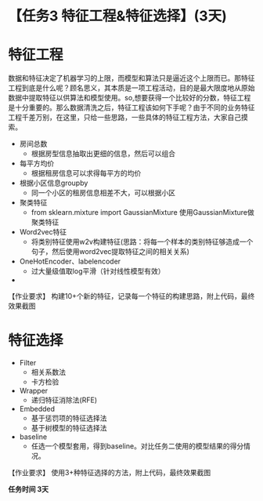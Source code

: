 # 【任务3 特征工程&特征选择】(3天)
# 特征工程
数据和特征决定了机器学习的上限，而模型和算法只是逼近这个上限而已。那特征工程到底是什么呢？顾名思义，其本质是一项工程活动，目的是最大限度地从原始数据中提取特征以供算法和模型使用。so,想要获得一个比较好的分数，特征工程是十分重要的。那么数据清洗之后，特征工程该如何下手呢？由于不同的业务特征工程千差万别，在这里，只给一些思路，一些具体的特征工程方法，大家自己摸索。

* 房间总数
    * 根据房型信息抽取出更细的信息，然后可以组合
* 每平方均价
    * 根据租房信息可以求得每平方的均价
* 根据小区信息groupby
    * 同一个小区的租房信息相差不大，可以根据小区
* 聚类特征
    * from sklearn.mixture import GaussianMixture  使用GaussianMixture做聚类特征
* Word2vec特征
    * 将类别特征使用w2v构建特征(思路：将每一个样本的类别特征够造成一个句子，然后使用word2vec提取特征之间的相关关系)
* OneHotEncoder、labelencoder
    * 过大量级值取log平滑（针对线性模型有效）
* 
【作业要求】
构建10+个新的特征，记录每一个特征的构建思路，附上代码，最终效果截图


# 特征选择
* Filter
    * 相关系数法
    * 卡方检验
* Wrapper
    * 递归特征消除法(RFE)  
* Embedded
    * 基于惩罚项的特征选择法
    * 基于树模型的特征选择法
* baseline
    * 任选一个模型套用，得到baseline。对比任务二使用的模型结果的得分情况。 
  
【作业要求】
使用3+种特征选择的方法，附上代码，最终效果截图



   
**任务时间 3天**